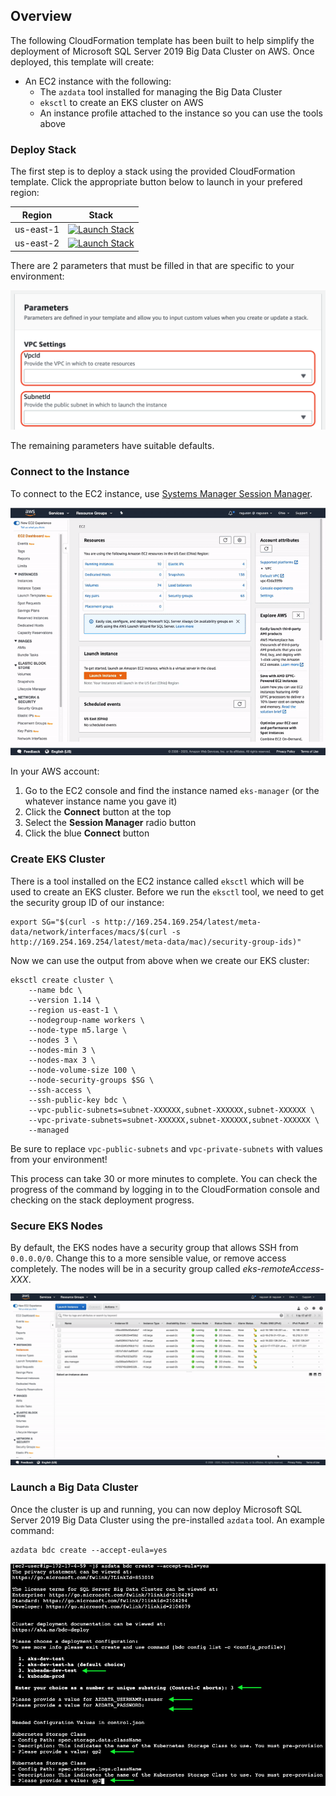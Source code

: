 ## Overview

The following CloudFormation template has been built to help simplify the deployment of Microsoft SQL Server 2019 Big Data Cluster on AWS. Once deployed, this template will create:
* An EC2 instance with the following:
  * The `azdata` tool installed for managing the Big Data Cluster
  * `eksctl` to create an EKS cluster on AWS
  * An instance profile attached to the instance so you can use the tools above

 
### Deploy Stack

The first step is to deploy a stack using the provided CloudFormation template. Click the appropriate button below to launch in your prefered region:

| Region    | Stack                                                                                                                                                                                                                                                                                               |
|-----------|-----------------------------------------------------------------------------------------------------------------------------------------------------------------------------------------------------------------------------------------------------------------------------------------------------|
| us-east-1 | [![Launch Stack](https://s3.amazonaws.com/cloudformation-examples/cloudformation-launch-stack.png)](https://console.aws.amazon.com/cloudformation/home?region=us-east-1#/stacks/new?stackName=eks-manager&templateURL=https://ragusan-cloudformation.s3.amazonaws.com/eks-manager.yml) |
| us-east-2 | [![Launch Stack](https://s3.amazonaws.com/cloudformation-examples/cloudformation-launch-stack.png)](https://console.aws.amazon.com/cloudformation/home?region=us-east-2#/stacks/new?stackName=eks-manager&templateURL=https://ragusan-cloudformation.s3.amazonaws.com/eks-manager.yml) |


There are 2 parameters that must be filled in that are specific to your environment:

![Parameters](images/parameters.png)

The remaining parameters have suitable defaults.

### Connect to the Instance

To connect to the EC2 instance, use [Systems Manager Session Manager](https://docs.aws.amazon.com/systems-manager/latest/userguide/session-manager.html).

![Session manager](images/ssm.gif)

In your AWS account:
1) Go to the EC2 console and find the instance named `eks-manager` (or the whatever instance name you gave it) 
2) Click the __Connect__ button at the top
3) Select the __Session Manager__ radio button
4) Click the blue __Connect__ button

### Create EKS Cluster

There is a tool installed on the EC2 instance called `eksctl` which will be used to create an EKS cluster. Before we run the `eksctl` tool, we need to get the security group ID of our instance:

```
export SG="$(curl -s http://169.254.169.254/latest/meta-data/network/interfaces/macs/$(curl -s http://169.254.169.254/latest/meta-data/mac)/security-group-ids)"
```

Now we can use the output from above when we create our EKS cluster:
```
eksctl create cluster \
    --name bdc \
    --version 1.14 \
    --region us-east-1 \
    --nodegroup-name workers \
    --node-type m5.large \
    --nodes 3 \
    --nodes-min 3 \
    --nodes-max 3 \
    --node-volume-size 100 \
    --node-security-groups $SG \
    --ssh-access \
    --ssh-public-key bdc \
    --vpc-public-subnets=subnet-XXXXXX,subnet-XXXXXX,subnet-XXXXXX \
    --vpc-private-subnets=subnet-XXXXXX,subnet-XXXXXX,subnet-XXXXXX \
    --managed
```

Be sure to replace `vpc-public-subnets` and `vpc-private-subnets` with values from your environment!

This process can take 30 or more minutes to complete. You can check the progress of the command by logging in to the CloudFormation console and checking on the stack deployment progress.

### Secure EKS Nodes

By default, the EKS nodes have a security group that allows SSH from `0.0.0.0/0`. Change this to a more sensible value, or remove access completely. The nodes will be in a security group called *eks-remoteAccess-XXX*.

![Remove SSH Access](images/sg.gif)

### Launch a Big Data Cluster

Once the cluster is up and running, you can now deploy Microsoft SQL Server 2019 Big Data Cluster using the pre-installed `azdata` tool. An example command:

```
azdata bdc create --accept-eula=yes
```
![azdata wizard](images/bdc2.png)